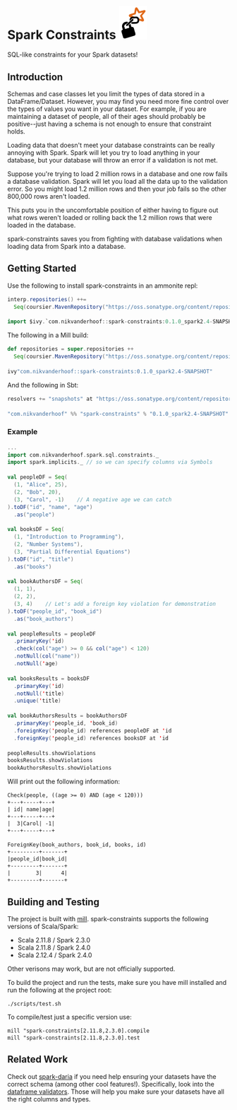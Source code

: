 # Spark Constraints <img src=./logo.png alt="spark-constraints" width="64">

SQL-like constraints for your Spark datasets!

## Introduction

Schemas and case classes let you limit the types of data stored in a
DataFrame/Dataset. However, you may find you need more fine control
over the types of values you want in your dataset. For example, if
you are maintaining a dataset of people, all of their ages should
probably be positive--just having a schema is not enough to ensure
that constraint holds.

Loading data that doesn't meet your database constraints can be really annoying with Spark.  Spark will let you try to load anything in your database, but your database will throw an error if a validation is not met.

Suppose you're trying to load 2 million rows in a database and one row fails a database validation.  Spark will let you load all the data up to the validation error.  So you might load 1.2 million rows and then your job fails so the other 800,000 rows aren't loaded.

This puts you in the uncomfortable position of either having to figure out what rows weren't loaded or rolling back the 1.2 million rows that were loaded in the database.

spark-constraints saves you from fighting with database validations when loading data from Spark into a database.

## Getting Started

Use the following to install spark-constraints in an ammonite repl:
```scala
interp.repositories() ++=
  Seq(coursier.MavenRepository("https://oss.sonatype.org/content/repositories/snapshots"))

import $ivy.`com.nikvanderhoof::spark-constraints:0.1.0_spark2.4-SNAPSHOT`
```

The following in a Mill build:
```scala
def repositories = super.repositories ++
  Seq(coursier.MavenRepository("https://oss.sonatype.org/content/repositories/snapshots"))

ivy"com.nikvanderhoof::spark-constraints:0.1.0_spark2.4-SNAPSHOT"
```

And the following in Sbt:
```scala
resolvers += "snapshots" at "https://oss.sonatype.org/content/repositories/snapshots"

"com.nikvanderhoof" %% "spark-constraints" % "0.1.0_spark2.4-SNAPSHOT"
```

### Example

```scala
...
import com.nikvanderhoof.spark.sql.constraints._
import spark.implicits._ // so we can specify columns via Symbols

val peopleDF = Seq(
  (1, "Alice", 25),
  (2, "Bob", 20),
  (3, "Carol", -1)    // A negative age we can catch
).toDF("id", "name", "age")
  .as("people")

val booksDF = Seq(
  (1, "Introduction to Programming"),
  (2, "Number Systems"),
  (3, "Partial Differential Equations")
).toDF("id", "title")
  .as("books")

val bookAuthorsDF = Seq(
  (1, 1),
  (2, 2),
  (3, 4)    // Let's add a foreign key violation for demonstration
).toDF("people_id", "book_id")
  .as("book_authors")

val peopleResults = peopleDF
  .primaryKey('id)
  .check(col("age") >= 0 && col("age") < 120)
  .notNull(col("name"))
  .notNull('age)

val booksResults = booksDF
  .primaryKey('id)
  .notNull('title)
  .unique('title)

val bookAuthorsResults = bookAuthorsDF
  .primaryKey('people_id, 'book_id)
  .foreignKey('people_id) references peopleDF at 'id
  .foreignKey('people_id) references booksDF at 'id

peopleResults.showViolations
booksResults.showViolations
bookAuthorsResults.showViolations
```

Will print out the following information:

```
Check(people, ((age >= 0) AND (age < 120)))
+---+-----+---+
| id| name|age|
+---+-----+---+
|  3|Carol| -1|
+---+-----+---+

ForeignKey(book_authors, book_id, books, id)
+---------+-------+
|people_id|book_id|
+---------+-------+
|        3|      4|
+---------+-------+
```

## Building and Testing
The project is built with [mill](https://github.com/lihaoyi/mill).
spark-constraints supports the following versions of Scala/Spark:

- Scala 2.11.8 / Spark 2.3.0
- Scala 2.11.8 / Spark 2.4.0
- Scala 2.12.4 / Spark 2.4.0

Other verisons may work, but are not officially supported.

To build the project and run the tests, make sure you have mill installed
and run the following at the project root:

```
./scripts/test.sh
```

To compile/test just a specific version use:

```
mill "spark-constraints[2.11.8,2.3.0].compile
mill "spark-constraints[2.11.8,2.3.0].test
```

## Related Work

Check out [spark-daria](https://github.com/MrPowers/spark-daria) if you need
help ensuring your datasets have the correct schema (among other cool features!).
Specifically, look into the [dataframe validators](https://github.com/MrPowers/spark-daria#dataframe-validators).
Those will help you make sure your datasets have all the right columns and types.

